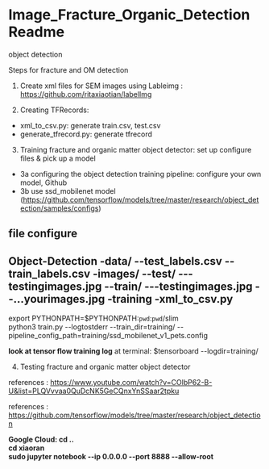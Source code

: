 # Image_Fracture_Organic_Detection Readme
object detection

Steps for fracture and OM detection

1. Create xml files for SEM images using Lableimg : https://github.com/ritaxiaotian/labelImg

2. Creating TFRecords:    
* xml_to_csv.py: generate train.csv, test.csv    
* generate_tfrecord.py: generate tfrecord    

3. Training fracture and organic matter object detector: set up configure files & pick up a model
* 3a configuring the object detection training pipeline: configure your own model, Github
* 3b use ssd_mobilenet model (https://github.com/tensorflow/models/tree/master/research/object_detection/samples/configs)


**file configure**
-----------------------------------------------------------------------------------------------------------------------
Object-Detection
-data/
--test_labels.csv
--train_labels.csv
-images/
--test/
---testingimages.jpg
--train/
---testingimages.jpg
--...yourimages.jpg
-training
-xml_to_csv.py
--------------------------------------------------------------------------------------------------------------------------
export PYTHONPATH=$PYTHONPATH:`pwd`:`pwd`/slim    
python3 train.py --logtostderr --train_dir=training/ --pipeline_config_path=training/ssd_mobilenet_v1_pets.config

**look at tensor flow training log**
at terminal: $tensorboard --logdir=training/

4. Testing fracture and organic matter object detector

references : https://www.youtube.com/watch?v=COlbP62-B-U&list=PLQVvvaa0QuDcNK5GeCQnxYnSSaar2tpku

references : https://github.com/tensorflow/models/tree/master/research/object_detection

**Google Cloud: cd ..   
cd xiaoran    
sudo jupyter notebook --ip 0.0.0.0 --port 8888 --allow-root**
